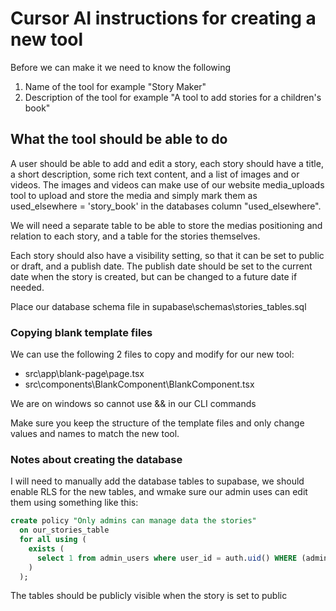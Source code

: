 # Cursor AI instructions for creating a new tool

Before we can make it we need to know the following

1. Name of the tool for example "Story Maker"
2. Description of the tool for example "A tool to add stories for a children's book"

## What the tool should be able to do

A user should be able to add and edit a story, each story should have a title, a short description, some rich text content, and a list of images and or videos. The images and videos can make use of our website media_uploads tool to upload and store the media and simply mark them as used_elsewhere = 'story_book' in the databases column "used_elsewhere". 

We will need a separate table to be able to store the medias positioning and relation to each story, and a table for the stories themselves.

Each story should also have a visibility setting, so that it can be set to public or draft, and a publish date. The publish date should be set to the current date when the story is created, but can be changed to a future date if needed.

Place our database schema file in supabase\schemas\stories_tables.sql

### Copying blank template files

We can use the following 2 files to copy and modify for our new tool:

- src\app\blank-page\page.tsx
- src\components\BlankComponent\BlankComponent.tsx

We are on windows so cannot use && in our CLI commands

Make sure you keep the structure of the template files and only change values and names to match the new tool.

### Notes about creating the database

I will need to manually add the database tables to supabase, we should enable RLS for the new tables, and wmake sure our admin uses can edit them using something like this: 

```sql
create policy "Only admins can manage data the stories"
  on our_stories_table
  for all using (
    exists (
      select 1 from admin_users where user_id = auth.uid() WHERE (admin_role = 'super_admin' OR admin_role = 'admin') 
    )
  );
```

The tables should be publicly visible when the story is set to public
